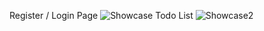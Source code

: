 Register / Login Page
![Showcase](https://github.com/Alexc73/Todo-frontend/assets/127415658/13b6c6dc-379f-4e73-bd0e-bf695dab961d)
Todo List
![Showcase2](https://github.com/Alexc73/Todo-frontend/assets/127415658/de3582ad-0c43-4275-b9a6-1e7eda763814)
